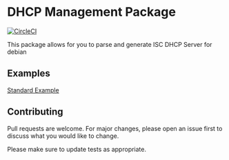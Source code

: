 # DHCP Management Package

[![CircleCI](https://circleci.com/gh/zulandar/go-dhcp-management/tree/master.svg?style=svg)](https://circleci.com/gh/zulandar/go-dhcp-management/tree/master)

This package allows for you to parse and generate ISC DHCP Server for debian

## Examples

[Standard Example](https://github.com/zulandar/go-dhcp-management/blob/master/examples/standard_example.go)

## Contributing
Pull requests are welcome. For major changes, please open an issue first to discuss what you would like to change.

Please make sure to update tests as appropriate.
